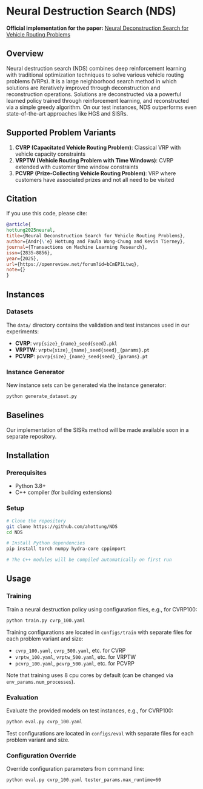 # Neural Destruction Search (NDS)

**Official implementation for the paper:** [Neural Deconstruction Search for Vehicle Routing Problems](https://openreview.net/forum?id=bCmEP1Ltwq)

## Overview

Neural destruction search (NDS) combines deep reinforcement learning with traditional optimization techniques to solve various vehicle routing problems (VRPs). It is a large neighborhood search method in which solutions are iteratively improved through deconstruction and reconstruction operations. Solutions are deconstructed via a powerful learned policy trained through reinforcement learning, and reconstructed via a simple greedy algorithm. On our test instances, NDS outperforms even state-of-the-art approaches like HGS and SISRs.

## Supported Problem Variants

1. **CVRP (Capacitated Vehicle Routing Problem)**: Classical VRP with vehicle capacity constraints
2. **VRPTW (Vehicle Routing Problem with Time Windows)**: CVRP extended with customer time window constraints
3. **PCVRP (Prize-Collecting Vehicle Routing Problem)**: VRP where customers have associated prizes and not all need to be visited

## Citation

If you use this code, please cite:

```bibtex
@article{
hottung2025neural,
title={Neural Deconstruction Search for Vehicle Routing Problems},
author={Andr{\'e} Hottung and Paula Wong-Chung and Kevin Tierney},
journal={Transactions on Machine Learning Research},
issn={2835-8856},
year={2025},
url={https://openreview.net/forum?id=bCmEP1Ltwq},
note={}
}
```

## Instances
### Datasets
The `data/` directory contains the validation and test instances used in our experiments:
- **CVRP**: `vrp{size}_{name}_seed{seed}.pkl`
- **VRPTW**: `vrptw{size}_{name}_seed{seed}_{params}.pt`
- **PCVRP**: `pcvrp{size}_{name}_seed{seed}_{params}.pt`

### Instance Generator
New instance sets can be generated via the instance generator:
```bash
python generate_dataset.py
```

## Baselines
Our implementation of the SISRs method will be made available soon in a separate repository.

## Installation

### Prerequisites
- Python 3.8+
- C++ compiler (for building extensions)

### Setup
```bash
# Clone the repository
git clone https://github.com/ahottung/NDS
cd NDS

# Install Python dependencies
pip install torch numpy hydra-core cppimport

# The C++ modules will be compiled automatically on first run
```

## Usage

### Training

Train a neural destruction policy using configuration files, e.g., for CVRP100:

```bash
python train.py cvrp_100.yaml
```

Training configurations are located in `configs/train` with separate files for each problem variant and size:
- `cvrp_100.yaml`, `cvrp_500.yaml`, etc. for CVRP
- `vrptw_100.yaml`, `vrptw_500.yaml`, etc. for VRPTW  
- `pcvrp_100.yaml`, `pcvrp_500.yaml`, etc. for PCVRP

Note that training uses 8 cpu cores by default (can be changed via `env_params.num_processes`).

### Evaluation

Evaluate the provided models on test instances, e.g., for CVRP100:

```bash
python eval.py cvrp_100.yaml
```

Test configurations are located in `configs/eval` with separate files for each problem variant and size.

### Configuration Override

Override configuration parameters from command line:

```bash
python eval.py cvrp_100.yaml tester_params.max_runtime=60
```




